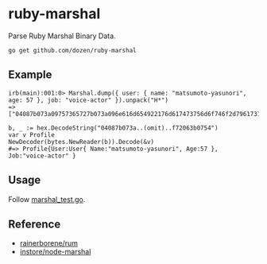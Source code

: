 # ruby-marshal

Parse Ruby Marshal Binary Data.

```
go get github.com/dozen/ruby-marshal
```

## Example

```
irb(main):001:0> Marshal.dump({ user: { name: "matsumoto-yasunori", age: 57 }, job: "voice-actor" }).unpack("H*")
=> ["04087b073a09757365727b073a096e616d654922176d617473756d6f746f2d796173756e6f7269063a0645543a08616765693e3a086a6f62492210766f6963652d6163746f72063b0754"]
```

```
b, _ := hex.DecodeString("04087b073a..(omit)..f72063b0754")
var v Profile
NewDecoder(bytes.NewReader(b)).Decode(&v)
#=> Profile{User:User{ Name:"matsumoto-yasunori", Age:57 }, Job:"voice-actor" }
```

## Usage

Follow [marshal_test.go](blob/master/marshal_test.go).

## Reference

* [rainerborene/rum](https://github.com/rainerborene/rum)
* [instore/node-marshal](https://github.com/instore/node-marshal)
